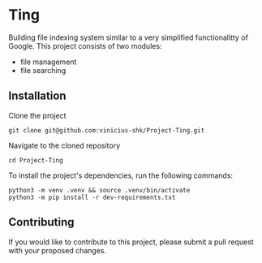 # Ting
Building file indexing system similar to a very simplified functionalitty of Google. This project consists of two modules:

 - file management
 - file searching

## Installation

Clone the project

```
git clone git@github.com:vinicius-shk/Project-Ting.git
```

Navigate to the cloned repository

```
cd Project-Ting
```

To install the project's dependencies, run the following commands:

```
python3 -m venv .venv && source .venv/bin/activate
python3 -m pip install -r dev-requirements.txt
```

## Contributing

If you would like to contribute to this project, please submit a pull request with your proposed changes.
